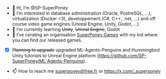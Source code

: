 - 👋 Hi, I’m @SP-SuperPoney
- 👀 I’m interested in database administration (Oracle, PostreSQL, ...), virtualization (Docker <3), developpement (C#, C++, .net, ...) and off course video game engines (Unreal Engine, Unity, Godot, ...)
- 🌱 I’m currently learning <del>Unity</del>, <del>Unreal Engine</del>, Godot
- 💞️ I’ve cerating an organisation [SuperPoney Games](https://superpony-games.github.io/) with my kid where you can find our released games.
- [x] <del>Planning to upgrade</del> upgraded ML-Agents-Penguins and Hummingbird Unity tutorials to Unreal Engine platform (https://github.com/SP-SuperPoney/ML-Agents-Penguins).
- 📫 How to reach me superponey@free.fr or https://x.com/_superponey
